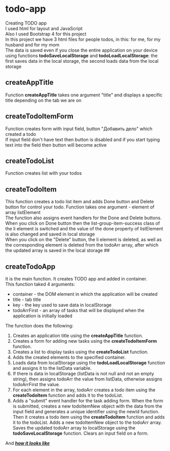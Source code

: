 # todo-app
Creating TODO app  
I used html for layout and JavaScript  
Also I used Bootstrap 4 for this project  
In this project we have 3 html files for people todos, in this: for me, for my husband and for my mom  
The data is saved even if you close the entire application on your device using functions __todoSaveLocalStorage__ and __todoLoadLocalStorage__: the first saves data in the local storage, the second loads data from the local storage  
## createAppTitle  
Function __createAppTitle__ takes one argument "title" and displays a specific title depending on the tab we are on  
## createTodoItemForm  
Function creates form with input field, button "Добавить дело" which created a todo  
If input field don't have text then button is disabled and if you start typing text into the field then button will become active  
## createTodoList  
Function creates list with your todos  
## createTodoItem  
This function creates a todo list item and adds Done button and Delete button for control your todo. Function takes one argument - element of array listElement  
The function also assigns event handlers for the Done and Delete buttons. When you click on Done button then the list-group-item-success class of the li element is switched and the value of the done property of listElement is also changed and saved in local storage  
When you click on the "Delete" button, the li element is deleted, as well as the corresponding element is deleted from the todoArr array, after which the updated array is saved in the local storage  ##
## createTodoApp
It is the main function. It creates TODO app and added in container.  
This function taked 4 arguments:  
* container - the DOM element in which the application will be created  
* title - tab title  
* key - the key used to save data in localStorage  
* todoArrFirst - an array of tasks that will be displayed when the application is initially loaded  

The function does the following:  
1. Creates an application title using the __createAppTitle__ function.  
2. Creates a form for adding new tasks using the __createTodoItemForm__ function.  
3. Creates a list to display tasks using the __createTodoList__ function.  
4. Adds the created elements to the specified container.  
5. Loads data from localStorage using the __todoLoadLocalStorage__ function and assigns it to the listData variable.
6. If there is data in localStorage (listData is not null and not an empty string), then assigns todoArr the value from listData, otherwise assigns todoArrFirst the value.
7. For each element in the array, todoArr creates a todo item using the __createTodoItem__ function and adds it to the todoList.
8. Adds a "submit" event handler for the task adding form. When the form is submitted, creates a new todoItemNew object with the data from the input field and generates a unique identifier using the newId function. Then it creates a todo item using the __createTodoItem__ function and adds it to the todoList. Adds a new todoItemNew object to the todoArr array. Saves the updated todoArr array to localStorage using the __todoSaveLocalStorage__ function. Clears an input field on a form.

And <a href = 'https://todo-app-prj.netlify.app/'> ___how it looks like___ </a>
